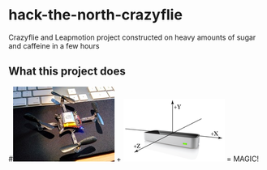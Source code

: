 hack-the-north-crazyflie
========================

Crazyflie and Leapmotion project constructed on heavy amounts of sugar and caffeine in a few hours

## What this project does
#![crazyflie](images/crazy-flie.jpg) + ![leapmotion](images/leap.png) = MAGIC!
